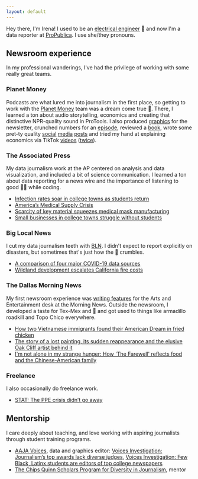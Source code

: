 ```yaml
---
layout: default
---
```

Hey there, I'm Irena! I used to be an [electrical engineer](https://scholar.google.com/citations?user=FXiSi-4AAAAJ&hl=en) :electric_plug: and now I'm a data reporter at [ProPublica](https://www.propublica.org). I use she/they pronouns.

## Newsroom experience
In my professional wanderings, I've had the privilege of working with some really great teams.

### Planet Money
Podcasts are what lured me into journalism in the first place, so getting to work with the [Planet Money](https://www.npr.org/sections/money/) team was a dream come true :money_with_wings:. There, I learned a ton about audio storytelling, economics and creating that distinctive NPR-quality sound in ProTools. I also produced [graphics](https://www.npr.org/sections/money/2020/10/27/927842540/the-dark-side-of-the-recovery-revealed-in-big-data) for the newsletter, crunched numbers for an [episode](https://www.npr.org/2020/10/09/922424987/political-ad-nauseam), reviewed a [book](https://view.nl.npr.org/?qs=9b29184b458531d4aca9f29bb871f37f29274c65186925a3d76fc2ce5ffb83ffc5b8a2922094ee97489ae9646c1c99a31822d2edf230f576356aa45f68f8ea49ccb645c6cf1706121f98cd55e7bbbc55), wrote some pret-ty quality [social](https://twitter.com/planetmoney/status/1337423710592978944?s=20) [media](https://twitter.com/planetmoney/status/1339611427003363329?s=20) [posts](https://twitter.com/planetmoney/status/1342460338726445056?s=20) and tried my hand at explaining economics via TikTok [videos](https://www.tiktok.com/@planetmoney/video/6904685462078770438) ([twice](https://www.tiktok.com/@planetmoney/video/6917675625725644038)).

### The Associated Press
My data journalism work at the AP centered on analysis and data visualization, and included a bit of science communication. I learned a ton about data reporting for a news wire and the importance of listening to good :musical_note::notes: while coding.
* [Infection rates soar in college towns as students return](https://apnews.com/b62eacec9bd3fff89eeab1a8de72f819)
* [America’s Medical Supply Crisis](https://globalreportingcentre.org/medical-supply-crisis/)
* [Scarcity of key material squeezes medical mask manufacturing](https://apnews.com/02a0542e8a05176bd5d79757134bc277)
* [Small businesses in college towns struggle without students](https://apnews.com/1583bc741a22867b85807cc8f18552e9)

### Big Local News
I cut my data journalism teeth with [BLN](https://biglocalnews.org/#/about). I didn't expect to report explicitly on disasters, but sometimes that's just how the :cookie: crumbles.
* [A comparison of four major COVID-19 data sources](https://source.opennews.org/articles/comparison-four-major-covid-19-data-sources/)
* [Wildland development escalates California fire costs](https://www.kqed.org/news/11713393/wildland-development-escalates-california-fire-costs)

### The Dallas Morning News
My first newsroom experience was [writing features](https://www.dallasnews.com/author/irena-fischer-hwang/) for the Arts and Entertainment desk at the Morning News. Outside the newsroom, I developed a taste for Tex-Mex and :taco: and got used to things like armadillo roadkill and Topo Chico everywhere.
* [How two Vietnamese immigrants found their American Dream in fried chicken](https://www.dallasnews.com/food/2019/10/15/how-two-vietnamese-immigrants-found-their-american-dream-in-fried-chicken/)
* [The story of a lost painting, its sudden reappearance and the elusive Oak Cliff artist behind it](https://www.dallasnews.com/arts-entertainment/visual-arts/2019/09/25/story-lost-painting-sudden-reappearance-elusive-oak-cliff-artist-behind/)
* [I'm not alone in my strange hunger: How 'The Farewell' reflects food and the Chinese-American family](https://www.dallasnews.com/arts-entertainment/2019/08/09/i-m-not-alone-in-my-strange-hunger-how-the-farewell-reflects-food-and-the-chinese-american-family/)

### Freelance
I also occasionally do freelance work.
* [STAT: The PPE crisis didn’t go away](https://www.statnews.com/2020/12/01/the-ppe-crisis-didnt-go-away-across-the-u-s-grassroots-supply-networks-are-trying-to-fill-the-void/)

## Mentorship
I care deeply about teaching, and love working with aspiring journalists through student training programs.
* [AAJA Voices](https://voices.aaja.org/), data and graphics editor: [Voices Investigation: Journalism’s top awards lack diverse judges](https://aajavoices.org/losangeles2022/voices-investigation-journalisms-top-awards-lack-diverse-judges/), [Voices Investigation: Few Black, Latinx students are editors of top college newspapers](https://voices.aaja.org/index/2021/8/26/few-black-and-hispanic-students-are-editors-of-top-college-newspapers-survey-finds)
* [The Chips Quinn Scholars Program for Diversity in Journalism](https://www.freedomforuminstitute.org/initiatives/chips-quinn-scholars-program-for-diversity-in-journalism/), mentor
